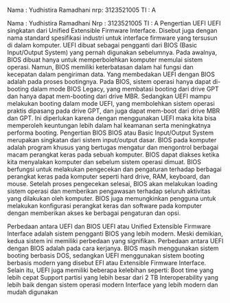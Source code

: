 Nama : Yudhistira Ramadhani
nrp: 3123521005
TI : A

Nama : Yudhistira Ramadhani
Nrp : 3123521005
TI : A
Pengertian UEFI
UEFI singkatan dari Unified Extensible Firmware Interface. Disebut juga dengan nama standard spesifikasi industri untuk interface firmware yang tersusun di dalam komputer. UEFI dibuat sebagai pengganti dari BIOS (Basic Input/Output System) yang pernah digunakan sebelumnya. Pada awalnya, BIOS dibuat hanya untuk memperbolehkan komputer memulai sistem operasi. Namun, BIOS memiliki keterbatasan dalam hal fungsi dan kecepatan dalam pengiriman data.
Yang membedakan UEFI dengan BIOS adalah pada proses bootingnya. Pada BIOS, sistem operasi hanya dapat di-booting dalam mode BIOS Legacy, yang membatasi booting dari drive GPT dan hanya dapat mem-booting dari drive MBR. Sedangkan UEFI mampu melakukan booting dalam mode UEFI, yang membolehkan sistem operasi praktis dipasang pada drive GPT, dan juga dapat mem-boot dari drive MBR dan GPT. Ini diperlukan karena dengan menggunakan UEFI maka kita bisa memperoleh keuntungan lebih dalam hal keamanan serta meningkatnya performa booting.
Pengertian BIOS
BIOS atau Basic Input/Output System merupakan singkatan dari sistem input/output dasar. BIOS pada komputer adalah program khusus yang bertugas mengatur dan mengontrol berbagai macam perangkat keras pada sebuah komputer. BIOS dapat diakses ketika kita menyalakan komputer dan sebelum sistem operasi dimuat.
BIOS berfungsi untuk melakukan pengecekan dan pengaturan terhadap berbagai perangkat keras pada komputer seperti hard drive, RAM, keyboard, dan mouse.
Setelah proses pengecekan selesai, BIOS akan melakukan loading sistem operasi dan memberikan pengawasan terhadap seluruh aktivitas yang dilakukan oleh komputer.
BIOS juga memungkinkan pengguna untuk melakukan konfigurasi perangkat keras dan software pada komputer dengan memberikan akses ke berbagai pengaturan dan opsi.

Perbedaan antara UEFI dan BIOS
UEFI atau Unified Extensible Firmware Interface adalah sistem pengganti BIOS yang lebih modern. Meski demikian, kedua sistem ini memiliki perbedaan yang signifikan.
Perbedaan  antara UEFI dengan BIOS adalah pada cara kerjanya. BIOS masih menggunakan sistem booting berbasis DOS, sedangkan UEFI menggunakan sistem booting berbasis modern yang disebut EFI atau Extensible Firmware Interface. Selain itu, UEFI juga memiliki beberapa kelebihan seperti:
Boot time yang lebih cepat
Support partisi yang lebih besar dari 2 TB
Interoperability yang lebih baik dengan sistem operasi modern
Interface yang lebih modern dan mudah digunakan

